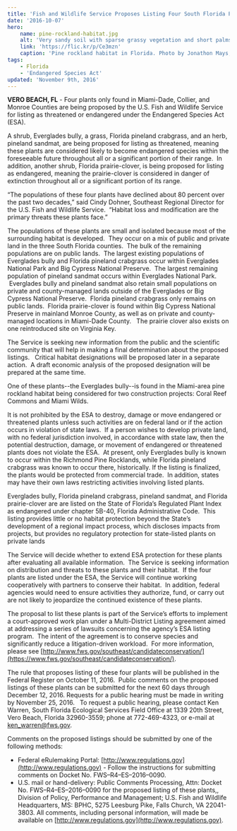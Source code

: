 ```yaml
---
title: 'Fish and Wildlife Service Proposes Listing Four South Florida Plants as Threatened or Endangered'
date: '2016-10-07'
hero:
    name: pine-rockland-habitat.jpg
    alt: 'Very sandy soil with sparse grassy vegetation and short palms.'
    link: 'https://flic.kr/p/Ce3mzn'
    caption: 'Pine rockland habitat in Florida. Photo by Jonathon Mays, FWC.'
tags:
    - Florida
    - 'Endangered Species Act'
updated: 'November 9th, 2016'
---
```


**VERO BEACH, FL** - Four plants only found in Miami-Dade, Collier, and Monroe Counties are being proposed by the U.S. Fish and Wildlife Service for listing as threatened or endangered under the Endangered Species Act (ESA).

A shrub, Everglades bully, a grass, Florida pineland crabgrass, and an herb, pineland sandmat, are being proposed for listing as threatened, meaning these plants are considered likely to become endangered species within the foreseeable future throughout all or a significant portion of their range.  In addition, another shrub, Florida prairie-clover, is being proposed for listing as endangered, meaning the prairie-clover is considered in danger of extinction throughout all or a significant portion of its range.  

“The populations of these four plants have declined about 80 percent over the past two decades,” said Cindy Dohner, Southeast Regional Director for the U.S. Fish and Wildlife Service.  “Habitat loss and modification are the primary threats these plants face.”

The populations of these plants are small and isolated because most of the surrounding habitat is developed.  They occur on a mix of public and private land in the three South Florida counties.  The bulk of the remaining populations are on public lands.  The largest existing populations of Everglades bully and Florida pineland crabgrass occur within Everglades National Park and Big Cypress National Preserve.  The largest remaining population of pineland sandmat occurs within Everglades National Park.  Everglades bully and pineland sandmat also retain small populations on private and county-managed lands outside of the Everglades or Big Cypress National Preserve.  Florida pineland crabgrass only remains on public lands.  Florida prairie-clover is found within Big Cypress National Preserve in mainland Monroe County, as well as on private and county-managed locations in Miami-Dade County.   The prairie clover also exists on one reintroduced site on Virginia Key.  

The Service is seeking new information from the public and the scientific community that will help in making a final determination about the proposed listings.   Critical habitat designations will be proposed later in a separate action.  A draft economic analysis of the proposed designation will be prepared at the same time.

One of these plants--the Everglades bully--is found in the Miami-area pine rockland habitat being considered for two construction projects: Coral Reef Commons and Miami Wilds.

It is not prohibited by the ESA to destroy, damage or move endangered or threatened plants unless such activities are on federal land or if the action occurs in violation of state laws.  If a person wishes to develop private land, with no federal jurisdiction involved, in accordance with state law, then the potential destruction, damage, or movement of endangered or threatened plants does not violate the ESA.  At present, only Everglades bully is known to occur within the Richmond Pine Rocklands, while Florida pineland crabgrass was known to occur there, historically. If the listing is finalized, the plants would be protected from commercial trade.  In addition, states may have their own laws restricting activities involving listed plants.  

Everglades bully, Florida pineland crabgrass, pineland sandmat, and Florida prairie-clover are are listed on the State of Florida’s Regulated Plant Index as endangered under chapter 5B-40, Florida Administrative Code.  This listing provides little or no habitat protection beyond the State’s development of a regional impact process, which discloses impacts from projects, but provides no regulatory protection for state-listed plants on private lands

The Service will decide whether to extend ESA protection for these plants after evaluating all available information.  The Service is seeking information on distribution and threats to these plants and their habitat.  If the four plants are listed under the ESA, the Service will continue working cooperatively with partners to conserve their habitat.  In addition, federal agencies would need to ensure activities they authorize, fund, or carry out are not likely to jeopardize the continued existence of these plants.

The proposal to list these plants is part of the Service’s efforts to implement a court-approved work plan under a Multi-District Listing agreement aimed at addressing a series of lawsuits concerning the agency’s ESA listing program.  The intent of the agreement is to conserve species and significantly reduce a litigation-driven workload.  For more information, please see [http://www.fws.gov/southeast/candidateconservation/](https://www.fws.gov/southeast/candidateconservation/).

The rule that proposes listing of these four plants will be published in the Federal Register on October 11, 2016\.  Public comments on the proposed listings of these plants can be submitted for the next 60 days through December 12, 2016. Requests for a public hearing must be made in writing by November 25, 2016.   To request a public hearing, please contact Ken Warren, South Florida Ecological Services Field Office at 1339 20th Street, Vero Beach, Florida 32960-3559; phone at 772-469-4323, or e-mail at [ken_warren@fws.gov](mailto:ken_warren@fws.gov).

Comments on the proposed listings should be submitted by one of the following methods:

*   Federal eRulemaking Portal: [http://www.regulations.gov](http://www.regulations.gov) - Follow the instructions for submitting comments on Docket No. FWS–R4–ES–2016–0090.
*   U.S. mail or hand-delivery: Public Comments Processing, Attn: Docket No. FWS–R4–ES–2016–0090 for the proposed listing of these plants,, Division of Policy, Performance and Management; U.S. Fish and Wildlife Headquarters, MS: BPHC, 5275 Leesburg Pike, Falls Church, VA 22041-3803. All comments, including personal information, will made be available on [http://www.regulations.gov](http://www.regulations.gov).
